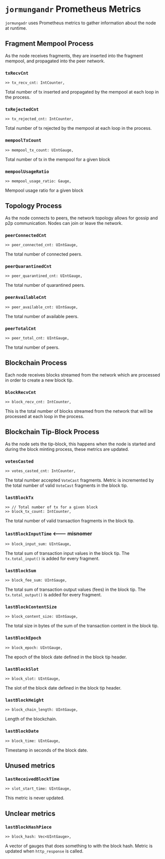 # `jormungandr` Prometheus Metrics

`jormungadr` uses Prometheus metrics to gather information about the node at runtime.

## Fragment Mempool Process

As the node receives fragments, they are inserted into the fragment mempool, and propagated into the peer network.

### `txRecvCnt`

    >> tx_recv_cnt: IntCounter,

Total number of tx inserted and propagated by the mempool at each loop in the process.

### `txRejectedCnt`

    >> tx_rejected_cnt: IntCounter,

Total number of tx rejected by the mempool at each loop in the process.

### `mempoolTxCount`

    >> mempool_tx_count: UIntGauge,

Total number of tx in the mempool for a given block

### `mempoolUsageRatio`

    >> mempool_usage_ratio: Gauge,

Mempool usage ratio for a given block

## Topology Process

As the node connects to peers, the network topology allows for gossip and p2p communication. Nodes can join or leave the network.

### `peerConnectedCnt`

    >> peer_connected_cnt: UIntGauge,

The total number of connected peers.

### `peerQuarantinedCnt`

    >> peer_quarantined_cnt: UIntGauge,

The total number of quarantined peers.

### `peerAvailableCnt`

    >> peer_available_cnt: UIntGauge,

The total number of available peers.

### `peerTotalCnt`

    >> peer_total_cnt: UIntGauge,

The total number of peers.

## Blockchain Process

Each node receives blocks streamed from the network which are processed in order to create a new block tip.

### `blockRecvCnt`

    >> block_recv_cnt: IntCounter,

This is the total number of blocks streamed from the network that will be processed at each loop in the process.

## Blockchain Tip-Block Process

As the node sets the tip-block, this happens when the node is started and during the block minting process, these metrics are updated.

### `votesCasted`

    >> votes_casted_cnt: IntCounter,

The total number accepted `VoteCast` fragments. Metric is incremented by the total number of valid `VoteCast` fragments
in the block tip.

### `lastBlockTx`

    >> // Total number of tx for a given block
    >> block_tx_count: IntCounter,

The total number of valid transaction fragments in the block tip.

### `lastBlockInputTime` <--- **misnomer**

    >> block_input_sum: UIntGauge,

The total sum of transaction input values in the block tip. The `tx.total_input()` is added for every fragment.

### `lastBlockSum`

    >> block_fee_sum: UIntGauge,

The total sum of transaction output values (fees) in the block tip. The `tx.total_output()` is added for every fragment.

### `lastBlockContentSize`

    >> block_content_size: UIntGauge,

The total size in bytes of the sum of the transaction content in the block tip.

### `lastBlockEpoch`

    >> block_epoch: UIntGauge,

The epoch of the block date defined in the block tip header.

### `lastBlockSlot`

    >> block_slot: UIntGauge,

The slot of the block date defined in the block tip header.

### `lastBlockHeight`

    >> block_chain_length: UIntGauge,

Length of the blockchain.

### `lastBlockDate`

    >> block_time: UIntGauge,

Timestamp in seconds of the block date.

## Unused metrics

### `lastReceivedBlockTime`

    >> slot_start_time: UIntGauge,

This metric is never updated.

## Unclear metrics

### `lastBlockHashPiece`

    >> block_hash: Vec<UIntGauge>,

A vector of gauges that does something to with the block hash. Metric is updated when `http_response` is called.
